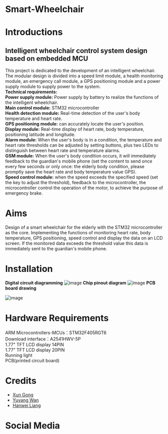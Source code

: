 # Smart-Wheelchair 
# Introductions
## Intelligent wheelchair control system design based on embedded MCU  
This project is dedicated to the development of an intelligent wheelchair. The modular design is divided into a speed limit module, a health monitoring module, an emergency call module, a GPS positioning module and a power supply module to supply power to the system.   
**Technical requirements:**  
**Power supply module:** Power supply by battery to realize the functions of the intelligent wheelchair.  
**Main control module:** STM32 microcontroller  
**Health detection module:** Real-time detection of the user's body temperature and heart rate.   
**GPS positioning module:** can accurately locate the user's position.  
**Display module:** Real-time display of heart rate, body temperature, positioning latitude and longitude.  
**Alarm module:** When the user's body is in a condition, the temperature and heart rate thresholds can be adjusted by setting buttons, plus two LEDs to distinguish between heart rate and temperature alarms.  
**GSM module:** When the user's body condition occurs, it will immediately feedback to the guardian's mobile phone (set the content to send once every few seconds or only once: the elderly body condition, please promptly save the heart rate and body temperature value GPS).  
**Speed control module:** when the speed exceeds the specified speed (set the key to adjust the threshold), feedback to the microcontroller, the microcontroller control the operation of the motor, to achieve the purpose of emergency brake.
# Aims
Design of a smart wheelchair for the elderly with the STM32 microcontroller as the core. Implementing the functions of monitoring heart rate, body temperature, GPS positioning, speed control and display the data on an LCD screen. If the monitored data exceeds the threshold value this data is immediately sent to the guardian's mobile phone.
# Installation
**Digital circuit diagramming**
![image](https://user-images.githubusercontent.com/93221038/163683842-c38218f7-503a-4cfa-b670-8b1953345c86.png)
**Chip pinout diagram**
![image](https://user-images.githubusercontent.com/93221038/163683766-bf6e5b4c-201b-4f43-98e7-d4c6168ecf35.png)
**PCB board drawing**
        
        
        
        
        
![image](https://user-images.githubusercontent.com/93221038/163684213-78e1b1f5-92fb-4b85-a4a0-5a3d691a925f.png)


# Hardware Requirements
ARM Microcontrollers-MCUs：STM32F405RGT6  
    Download interface：A2541HWV-5P  
    1.77" TFT LCD display 14PIN  
    1.77" TFT LCD display 20PIN  
    Running light  
    PCB(printed circuit board)
# Credits
* [Xun Gong](https://github.com/gongsmith)  
* [Yuyang Wan](https://github.com/jkZoidberg)  
* [Hanwei Liang](https://github.com/BrippoLiang)
# Social Media

